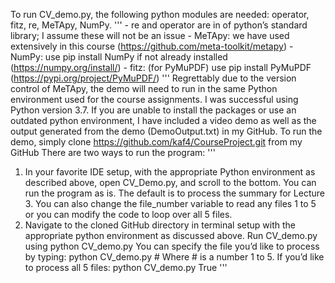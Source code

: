 To run CV_demo.py, the following python modules are needed: operator, fitz, re, MeTApy, NumPy.
'''
	- re and operator are in of python’s standard library; I assume these will not be an issue
	- MeTApy: we have used extensively in this course (https://github.com/meta-toolkit/metapy) 
	- NumPy: use pip install NumPy if not already installed (https://numpy.org/install/)
	- fitz: (for PyMuPDF) use pip install PyMuPDF (https://pypi.org/project/PyMuPDF/)
'''
Regrettably due to the version control of MeTApy, the demo will need to run in the same Python environment used for the course assignments. I was successful using Python version 3.7. If you are unable to install the packages or use an outdated python environment, I have included a video demo as well as the output generated from the demo (DemoOutput.txt) in my GitHub. 
To run the demo, simply clone https://github.com/kaf4/CourseProject.git from my GitHub
There are two ways to run the program:
'''
1. In your favorite IDE setup, with the appropriate Python environment as described above, open CV_Demo.py, and scroll to the bottom. You can run the program as is. The default is to process the summary for Lecture 3. You can also change the file_number variable to read any files 1 to 5 or you can modify the code to loop over all 5 files.
2. Navigate to the cloned GitHub directory in terminal setup with the appropriate python environment as discussed above. Run CV_demo.py using python CV_demo.py 
You can specify the file you’d like to process by typing: python CV_demo.py #
Where # is a number 1 to 5. If you’d like to process all 5 files: python CV_demo.py True
'''
